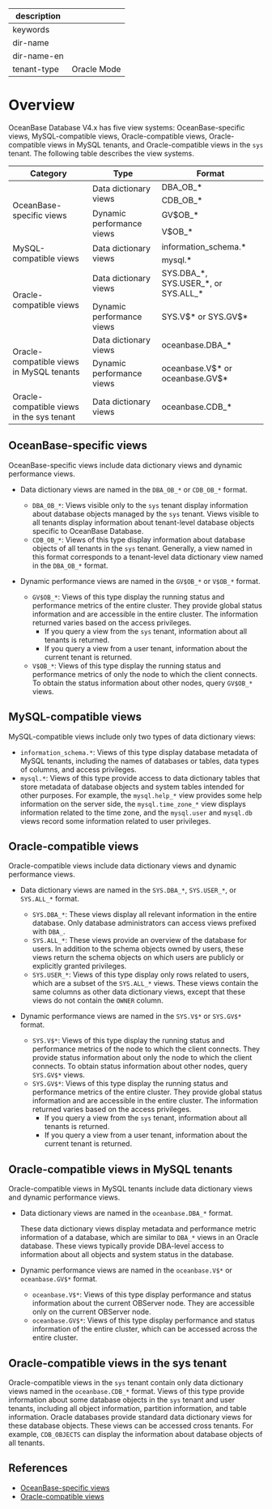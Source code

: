 |description||
|---|---|
|keywords||
|dir-name||
|dir-name-en||
|tenant-type|Oracle Mode|

# Overview

OceanBase Database V4.x has five view systems: OceanBase-specific views, MySQL-compatible views, Oracle-compatible views, Oracle-compatible views in MySQL tenants, and Oracle-compatible views in the `sys` tenant. The following table describes the view systems.

<table>
  <thead>
    <tr>
      <th>Category</th>
      <th>Type</th>
      <th>Format</th>
    </tr>
  </thead>
  <tr>
    <td rowspan="4">OceanBase-specific views</td>
    <td rowspan="2">Data dictionary views</td>
    <td>DBA_OB_*</td>
  </tr>
  <tr>
    <td>CDB_OB_*</td>
  </tr>
  <tr>
    <td rowspan="2">Dynamic performance views</td>
    <td>GV$OB_*</td>
  </tr>
  <tr>
    <td>V$OB_*</td>
  </tr>
  <tr>
    <td rowspan="2">MySQL-compatible views</td>
    <td rowspan="2">Data dictionary views</td>
    <td>information_schema.*</td>
  </tr>
  <tr>
    <td>mysql.*</td>
  </tr>
  <tr>
    <td rowspan="2">Oracle-compatible views</td>
    <td>Data dictionary views</td>
    <td>SYS.DBA_*, SYS.USER_*, or SYS.ALL_*</td>
  </tr>
  <tr>
    <td>Dynamic performance views</td>
    <td>SYS.V$* or SYS.GV$* </td>
  </tr>
  <tr>
    <td rowspan="2">Oracle-compatible views in MySQL tenants</td>
    <td>Data dictionary views</td>
    <td>oceanbase.DBA_*</td>
  </tr>
  <tr>
    <td>Dynamic performance views</td>
    <td>oceanbase.V$* or oceanbase.GV$*</td>
  </tr>
  <tr>
    <td>Oracle-compatible views in the sys tenant</td>
    <td>Data dictionary views</td>
    <td>oceanbase.CDB_*</td>
  </tr>
</table>

## OceanBase-specific views

OceanBase-specific views include data dictionary views and dynamic performance views. 

* Data dictionary views are named in the `DBA_OB_*` or `CDB_OB_*` format.
   * `DBA_OB_*`: Views visible only to the `sys` tenant display information about database objects managed by the `sys` tenant. Views visible to all tenants display information about tenant-level database objects specific to OceanBase Database. 
   * `CDB_OB_*`: Views of this type display information about database objects of all tenants in the `sys` tenant. Generally, a view named in this format corresponds to a tenant-level data dictionary view named in the `DBA_OB_*` format. 

* Dynamic performance views are named in the `GV$OB_*` or `V$OB_*` format.
   * `GV$OB_*`: Views of this type display the running status and performance metrics of the entire cluster. They provide global status information and are accessible in the entire cluster. 
      The information returned varies based on the access privileges.
      * If you query a view from the `sys` tenant, information about all tenants is returned. 
      * If you query a view from a user tenant, information about the current tenant is returned. 
   * `V$OB_*`: Views of this type display the running status and performance metrics of only the node to which the client connects. To obtain the status information about other nodes, query `GV$OB_*` views. 

## MySQL-compatible views

MySQL-compatible views include only two types of data dictionary views:

* `information_schema.*`: Views of this type display database metadata of MySQL tenants, including the names of databases or tables, data types of columns, and access privileges. 
* `mysql.*`: Views of this type provide access to data dictionary tables that store metadata of database objects and system tables intended for other purposes. For example, the `mysql.help_*` view provides some help information on the server side, the `mysql.time_zone_*` view displays information related to the time zone, and the `mysql.user` and `mysql.db` views record some information related to user privileges. 

## Oracle-compatible views

Oracle-compatible views include data dictionary views and dynamic performance views. 

* Data dictionary views are named in the `SYS.DBA_*`, `SYS.USER_*`, or `SYS.ALL_*` format.
   * `SYS.DBA_*`: These views display all relevant information in the entire database. Only database administrators can access views prefixed with `DBA_`. 
   * `SYS.ALL_*`: These views provide an overview of the database for users. In addition to the schema objects owned by users, these views return the schema objects on which users are publicly or explicitly granted privileges. 
   * `SYS.USER_*`: Views of this type display only rows related to users, which are a subset of the `SYS.ALL_*` views. These views contain the same columns as other data dictionary views, except that these views do not contain the `OWNER` column. 

* Dynamic performance views are named in the `SYS.V$*` or `SYS.GV$*` format.
   * `SYS.V$*`: Views of this type display the running status and performance metrics of the node to which the client connects. They provide status information about only the node to which the client connects. To obtain status information about other nodes, query `SYS.GV$*` views. 
   * `SYS.GV$*`: Views of this type display the running status and performance metrics of the entire cluster. They provide global status information and are accessible in the entire cluster. 
      The information returned varies based on the access privileges.
      * If you query a view from the `sys` tenant, information about all tenants is returned. 
      * If you query a view from a user tenant, information about the current tenant is returned. 

## Oracle-compatible views in MySQL tenants

Oracle-compatible views in MySQL tenants include data dictionary views and dynamic performance views. 

* Data dictionary views are named in the `oceanbase.DBA_*` format.

   These data dictionary views display metadata and performance metric information of a database, which are similar to `DBA_*` views in an Oracle database. These views typically provide DBA-level access to information about all objects and system status in the database. 

* Dynamic performance views are named in the `oceanbase.V$*` or `oceanbase.GV$*` format.
   * `oceanbase.V$*`: Views of this type display performance and status information about the current OBServer node. They are accessible only on the current OBServer node. 
   * `oceanbase.GV$*`: Views of this type display performance and status information of the entire cluster, which can be accessed across the entire cluster. 

## Oracle-compatible views in the sys tenant

Oracle-compatible views in the `sys` tenant contain only data dictionary views named in the `oceanbase.CDB_*` format.
Views of this type provide information about some database objects in the `sys` tenant and user tenants, including all object information, partition information, and table information. Oracle databases provide standard data dictionary views for these database objects. These views can be accessed cross tenants. For example, `CDB_OBJECTS` can display the information about database objects of all tenants. 

## References

* [OceanBase-specific views](200.oceanBase-own-standard-view-of-oracle-mode.md)
* [Oracle-compatible views](300.oracle-compatible-standard-view-of-oracle-mode.md)